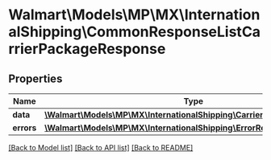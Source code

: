 # Walmart\Models\MP\MX\InternationalShipping\CommonResponseListCarrierPackageResponse

## Properties

Name | Type | Description | Notes
------------ | ------------- | ------------- | -------------
**data** | [**\Walmart\Models\MP\MX\InternationalShipping\CarrierPackageResponse[]**](CarrierPackageResponse.md) | data | [optional]
**errors** | [**\Walmart\Models\MP\MX\InternationalShipping\ErrorResponse[]**](ErrorResponse.md) | errors | [optional]


[[Back to Model list]](./) [[Back to API list]](../../../../../README.md#supported-apis) [[Back to README]](../../../../../README.md)
